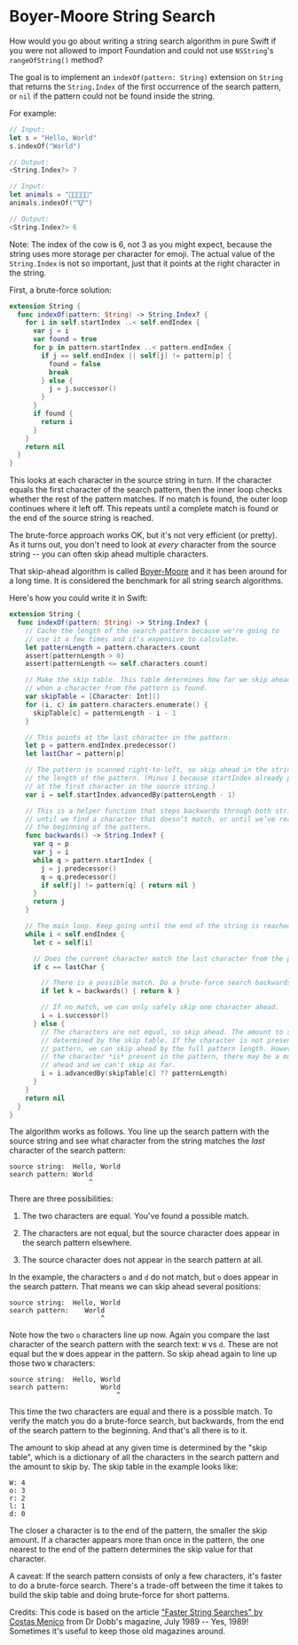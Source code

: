# Boyer-Moore String Search

How would you go about writing a string search algorithm in pure Swift if you were not allowed to import Foundation and could not use `NSString`'s `rangeOfString()` method?

The goal is to implement an `indexOf(pattern: String)` extension on `String` that returns the `String.Index` of the first occurrence of the search pattern, or `nil` if the pattern could not be found inside the string.
 
For example:

```swift
// Input: 
let s = "Hello, World"
s.indexOf("World")

// Output:
<String.Index?> 7

// Input:
let animals = "🐶🐔🐷🐮🐱"
animals.indexOf("🐮")

// Output:
<String.Index?> 6
```

Note: The index of the cow is 6, not 3 as you might expect, because the string uses more storage per character for emoji. The actual value of the `String.Index` is not so important, just that it points at the right character in the string.

First, a brute-force solution:

```swift
extension String {
  func indexOf(pattern: String) -> String.Index? {
    for i in self.startIndex ..< self.endIndex {
      var j = i
      var found = true
      for p in pattern.startIndex ..< pattern.endIndex {
        if j == self.endIndex || self[j] != pattern[p] {
          found = false
          break
        } else {
          j = j.successor()
        }
      }
      if found {
        return i
      }
    }
    return nil
  }
}
```

This looks at each character in the source string in turn. If the character equals the first character of the search pattern, then the inner loop checks whether the rest of the pattern matches. If no match is found, the outer loop continues where it left off. This repeats until a complete match is found or the end of the source string is reached.

The brute-force approach works OK, but it's not very efficient (or pretty). As it turns out, you don't need to look at *every* character from the source string -- you can often skip ahead multiple characters.

That skip-ahead algorithm is called [Boyer-Moore](https://en.wikipedia.org/wiki/Boyer–Moore_string_search_algorithm) and it has been around for a long time. It is considered the benchmark for all string search algorithms.

Here's how you could write it in Swift:

```swift
extension String {
  func indexOf(pattern: String) -> String.Index? {
    // Cache the length of the search pattern because we're going to
    // use it a few times and it's expensive to calculate.
    let patternLength = pattern.characters.count
    assert(patternLength > 0)
    assert(patternLength <= self.characters.count)

    // Make the skip table. This table determines how far we skip ahead
    // when a character from the pattern is found.
    var skipTable = [Character: Int]()
    for (i, c) in pattern.characters.enumerate() {
      skipTable[c] = patternLength - i - 1
    }

    // This points at the last character in the pattern.
    let p = pattern.endIndex.predecessor()
    let lastChar = pattern[p]

    // The pattern is scanned right-to-left, so skip ahead in the string by
    // the length of the pattern. (Minus 1 because startIndex already points
    // at the first character in the source string.)
    var i = self.startIndex.advancedBy(patternLength - 1)

    // This is a helper function that steps backwards through both strings 
    // until we find a character that doesn’t match, or until we’ve reached
    // the beginning of the pattern.
    func backwards() -> String.Index? {
      var q = p
      var j = i
      while q > pattern.startIndex {
        j = j.predecessor()
        q = q.predecessor()
        if self[j] != pattern[q] { return nil }
      }
      return j
    }

    // The main loop. Keep going until the end of the string is reached.
    while i < self.endIndex {
      let c = self[i]

      // Does the current character match the last character from the pattern?
      if c == lastChar {

        // There is a possible match. Do a brute-force search backwards.
        if let k = backwards() { return k }

        // If no match, we can only safely skip one character ahead.
        i = i.successor()
      } else {
        // The characters are not equal, so skip ahead. The amount to skip is
        // determined by the skip table. If the character is not present in the
        // pattern, we can skip ahead by the full pattern length. However, if
        // the character *is* present in the pattern, there may be a match up
        // ahead and we can't skip as far.
        i = i.advancedBy(skipTable[c] ?? patternLength)
      }
    }
    return nil
  }
}
```

The algorithm works as follows. You line up the search pattern with the source string and see what character from the string matches the *last* character of the search pattern:

	source string:  Hello, World
	search pattern: World
	                    ^

There are three possibilities:

1. The two characters are equal. You've found a possible match.

2. The characters are not equal, but the source character does appear in the search pattern elsewhere.

3. The source character does not appear in the search pattern at all.

In the example, the characters `o` and `d` do not match, but `o` does appear in the search pattern. That means we can skip ahead several positions:

	source string:  Hello, World
	search pattern:    World
	                       ^

Note how the two `o` characters line up now. Again you compare the last character of the search pattern with the search text: `W` vs `d`. These are not equal but the `W` does appear in the pattern. So skip ahead again to line up those two `W` characters:

	source string:  Hello, World
	search pattern:        World
	                           ^

This time the two characters are equal and there is a possible match. To verify the match you do a brute-force search, but backwards, from the end of the search pattern to the beginning. And that's all there is to it.

The amount to skip ahead at any given time is determined by the "skip table", which is a dictionary of all the characters in the search pattern and the amount to skip by. The skip table in the example looks like:

	W: 4
	o: 3
	r: 2
	l: 1
	d: 0

The closer a character is to the end of the pattern, the smaller the skip amount. If a character appears more than once in the pattern, the one nearest to the end of the pattern determines the skip value for that character.

A caveat: If the search pattern consists of only a few characters, it's faster to do a brute-force search. There's a trade-off between the time it takes to build the skip table and doing brute-force for short patterns.

Credits: This code is based on the article ["Faster String Searches" by Costas Menico](http://www.drdobbs.com/database/faster-string-searches/184408171) from Dr Dobb's magazine, July 1989 -- Yes, 1989! Sometimes it's useful to keep those old magazines around.

